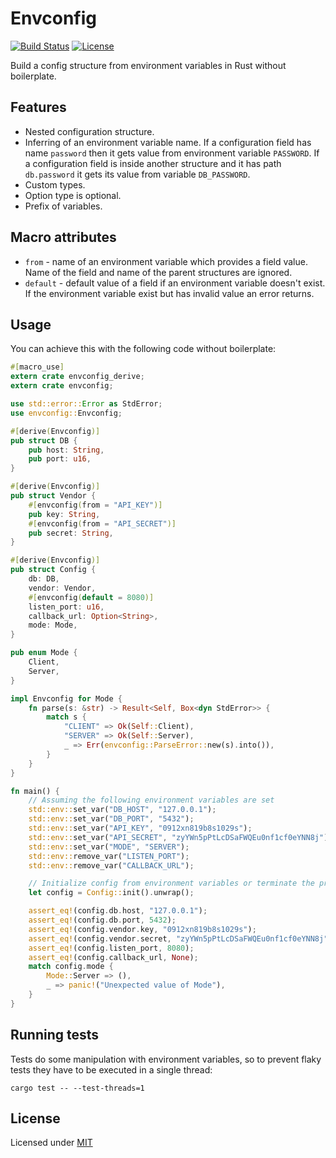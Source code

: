 # Envconfig

[![Build Status](https://travis-ci.org/ANtlord/yasec.svg?branch=master)](https://travis-ci.org/ANtlord/yasec)
[![License](https://img.shields.io/badge/license-MIT-blue.svg)](LICENSE)

Build a config structure from environment variables in Rust without boilerplate.

## Features

* Nested configuration structure.
* Inferring of an environment variable name. If a configuration field has name `password` then it gets value from environment variable `PASSWORD`.
If a configuration field is inside another structure and it has path `db.password` it gets its value from variable `DB_PASSWORD`.
* Custom types.
* Option type is optional.
* Prefix of variables.

## Macro attributes

* `from` - name of an environment variable which provides a field value. Name of the field and name of the parent structures are ignored.
* `default` - default value of a field if an environment variable doesn't exist. If the environment variable exist but has invalid value an error returns.

## Usage

You can achieve this with the following code without boilerplate:

```rust
#[macro_use]
extern crate envconfig_derive;
extern crate envconfig;

use std::error::Error as StdError;
use envconfig::Envconfig;

#[derive(Envconfig)]
pub struct DB {
    pub host: String,
    pub port: u16,
}

#[derive(Envconfig)]
pub struct Vendor {
    #[envconfig(from = "API_KEY")]
    pub key: String,
    #[envconfig(from = "API_SECRET")]
    pub secret: String,
}

#[derive(Envconfig)]
pub struct Config {
    db: DB,
    vendor: Vendor,
    #[envconfig(default = 8080)]
    listen_port: u16,
    callback_url: Option<String>,
    mode: Mode,
}

pub enum Mode {
    Client,
    Server,
}

impl Envconfig for Mode {
    fn parse(s: &str) -> Result<Self, Box<dyn StdError>> {
        match s {
            "CLIENT" => Ok(Self::Client),
            "SERVER" => Ok(Self::Server),
            _ => Err(envconfig::ParseError::new(s).into()),
        }
    }
}

fn main() {
    // Assuming the following environment variables are set
    std::env::set_var("DB_HOST", "127.0.0.1");
    std::env::set_var("DB_PORT", "5432");
    std::env::set_var("API_KEY", "0912xn819b8s1029s");
    std::env::set_var("API_SECRET", "zyYWn5pPtLcDSaFWQEu0nf1cf0eYNN8j");
    std::env::set_var("MODE", "SERVER");
    std::env::remove_var("LISTEN_PORT");
    std::env::remove_var("CALLBACK_URL");

    // Initialize config from environment variables or terminate the process.
    let config = Config::init().unwrap();

    assert_eq!(config.db.host, "127.0.0.1");
    assert_eq!(config.db.port, 5432);
    assert_eq!(config.vendor.key, "0912xn819b8s1029s");
    assert_eq!(config.vendor.secret, "zyYWn5pPtLcDSaFWQEu0nf1cf0eYNN8j");
    assert_eq!(config.listen_port, 8080);
    assert_eq!(config.callback_url, None);
    match config.mode {
        Mode::Server => (),
        _ => panic!("Unexpected value of Mode"),
    }
}
```

## Running tests

Tests do some manipulation with environment variables, so to
prevent flaky tests they have to be executed in a single thread:

```
cargo test -- --test-threads=1
```

## License

Licensed under [MIT](LICENSE)
